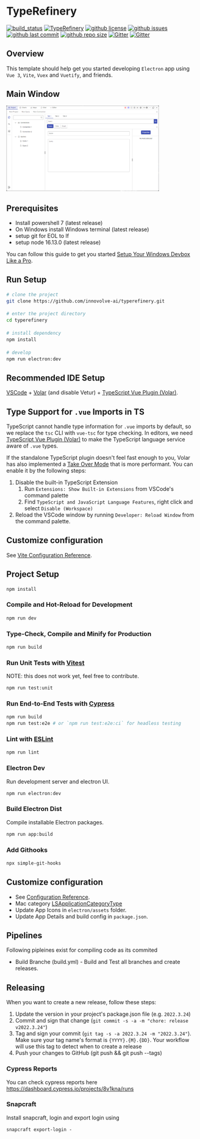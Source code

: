 # TypeRefinery

[![build_status](https://github.com/innovolve-ai/typerefinery/workflows/build-release/badge.svg)](https://github.com/innovolve-ai/typerefinery/actions?workflow=Build/release)
[![TypeRefinery](https://img.shields.io/endpoint?url=https://dashboard.cypress.io/badge/detailed/8v1kna&style=flat-square&logo=cypress)](https://dashboard.cypress.io/projects/8v1kna/runs)
[![github license](https://img.shields.io/github/license/innovolve-ai/typerefinery)](https://github.com/innovolve-ai/typerefinery)
[![github issues](https://img.shields.io/github/issues/innovolve-ai/typerefinery)](https://github.com/innovolve-ai/typerefinery)
[![github last commit](https://img.shields.io/github/last-commit/innovolve-ai/typerefinery)](https://github.com/innovolve-ai/typerefinery)
[![github repo size](https://img.shields.io/github/repo-size/innovolve-ai/typerefinery)](https://github.com/innovolve-ai/typerefinery)
[![Gitter](https://badges.gitter.im/governance-foundation/community.svg)](https://gitter.im/governance-foundation/community?utm_source=badge&utm_medium=badge&utm_campaign=pr-badge)
[![Gitter](https://img.shields.io/badge/forum-Google-orange)](https://groups.google.com/forum/#!forum/governance-foundation)

## Overview

This template should help get you started developing `Electron` app using `Vue 3`, `Vite`, `Vuex` and `Vuetify`, and friends.

## Main Window

<img width="400px" src="https://raw.githubusercontent.com/innovolve-ai/typerefinery/master/public/assets/electron-app.png" />

## Prerequisites

- Install powershell 7 (latest release)
- On Windows install Windows terminal (latest release)
- setup git for EOL to lf
- setup node 16.13.0 (latest release)

You can follow this guide to get you started [Setup Your Windows Devbox Like a Pro](https://aem.design/blog/2022/05/22/setup-your-windows-devbox-like-a-pro).

## Run Setup

```sh
# clone the project
git clone https://github.com/innovolve-ai/typerefinery.git

# enter the project directory
cd typerefinery

# install dependency
npm install

# develop
npm run electron:dev
```

## Recommended IDE Setup

[VSCode](https://code.visualstudio.com/) + [Volar](https://marketplace.visualstudio.com/items?itemName=johnsoncodehk.volar) (and disable Vetur) + [TypeScript Vue Plugin (Volar)](https://marketplace.visualstudio.com/items?itemName=johnsoncodehk.vscode-typescript-vue-plugin).

## Type Support for `.vue` Imports in TS

TypeScript cannot handle type information for `.vue` imports by default, so we replace the `tsc` CLI with `vue-tsc` for type checking. In editors, we need [TypeScript Vue Plugin (Volar)](https://marketplace.visualstudio.com/items?itemName=johnsoncodehk.vscode-typescript-vue-plugin) to make the TypeScript language service aware of `.vue` types.

If the standalone TypeScript plugin doesn't feel fast enough to you, Volar has also implemented a [Take Over Mode](https://github.com/johnsoncodehk/volar/discussions/471#discussioncomment-1361669) that is more performant. You can enable it by the following steps:

1. Disable the built-in TypeScript Extension
   1. Run `Extensions: Show Built-in Extensions` from VSCode's command palette
   2. Find `TypeScript and JavaScript Language Features`, right click and select `Disable (Workspace)`
2. Reload the VSCode window by running `Developer: Reload Window` from the command palette.

## Customize configuration

See [Vite Configuration Reference](https://vitejs.dev/config/).

## Project Setup

```sh
npm install
```

### Compile and Hot-Reload for Development

```sh
npm run dev
```

### Type-Check, Compile and Minify for Production

```sh
npm run build
```

### Run Unit Tests with [Vitest](https://vitest.dev/)

NOTE: this does not work yet, feel free to contribute.

```sh
npm run test:unit
```

### Run End-to-End Tests with [Cypress](https://www.cypress.io/)

```sh
npm run build
npm run test:e2e # or `npm run test:e2e:ci` for headless testing
```

### Lint with [ESLint](https://eslint.org/)

```sh
npm run lint
```

### Electron Dev

Run development server and electron UI.

```sh
npm run electron:dev
```

### Build Electron Dist

Compile installable Electron packages.

```sh
npm run app:build
```

### Add Githooks

```sh
npx simple-git-hooks
```

## Customize configuration

- See [Configuration Reference](https://cli.vuejs.org/config/).
- Mac category [LSApplicationCategoryType](https://developer.apple.com/library/content/documentation/General/Reference/InfoPlistKeyReference/Articles/LaunchServicesKeys.html#//apple_ref/doc/uid/TP40009250-SW8)
- Update App Icons in `electron/assets` folder.
- Update App Details and build config in `package.json`.

## Pipelines

Following pipleines exist for compiling code as its commited

- Build Branche (build.yml) - Build and Test all branches and create releases.

## Releasing

When you want to create a new release, follow these steps:

1. Update the version in your project's package.json file (e.g. `2022.3.24`)
2. Commit and sign that change (`git commit -s -a -m "chore: release v2022.3.24"`)
3. Tag and sign your commit (`git tag -s -a 2022.3.24 -m "2022.3.24"`). Make sure your tag name's format is `{YYYY}.{M}.{DD}`. Your workflow will use this tag to detect when to create a release
4. Push your changes to GitHub (git push && git push --tags)

### Cypress Reports

You can check cypress reports here https://dashboard.cypress.io/projects/8v1kna/runs

### Snapcraft

Install snapcraft, login and export login using

```
snapcraft export-login -
```
